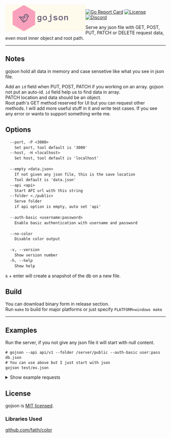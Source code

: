 <img align="left" width="50%" src="doc/assets/logo.png"/>

[![Go Report Card](https://goreportcard.com/badge/github.com/rytsh/gojson?style=flat-square)](https://goreportcard.com/badge/github.com/rytsh/gojson)
[![License](https://img.shields.io/github/license/rytsh/gojson?color=blue&style=flat-square)](https://raw.githubusercontent.com/rytsh/gojson/master/LICENSE)
[![Discord](https://img.shields.io/discord/706631996478324898?style=flat-square)](https://discordapp.com/channels/706631996478324898)

Serve any json file with GET, POST, PUT, PATCH or DELETE request data, even most inner object and root path.

---

## Notes

gojson hold all data in memory and case sensetive like what you see in json file.

Add an `id` field when PUT, POST, PATCH if you working on an array. gojson not put an auto-id. `id` field help us to find data in array.  
PATCH location and data should be an object.  
Root path's GET method reserved for UI but you can request other methods.
I will add more useful stuff in it and write test cases. If you see any error or wants to support something write me.

## Options

```txt
  --port, -P <3000>
    Set port, tool default is '3000'
  --host, -H <localhost>
    Set host, tool default is 'localhost'

  --empty <data.json>
    If not given any json file, this is the save location
    Tool default is 'data.json'
  --api <api>
    Start API url with this string
  --folder <./public>
    Serve folder
    if api option is empty, auto set 'api'

  --auth-basic <username:password>
    Enable basic authentication with username and password

  --no-color
    Disable color output

  -v, --version
    Show version number
  -h, --help
    Show help
```

s + enter will create a snapshot of the db on a new file.

## Build

You can download binary form in release section.  
Run `make` to build for major platforms or just specify `PLATFORM=windows make`

---

## Examples

Run the server, if you not give any json file it will start with null content.

```shell
# gojson --api api/v1 --folder /server/public --auth-basic user:pass db.json
# You can use above but I just start with json
gojson test/ex.json
```

<details><summary>Show example requests</summary>

Gzip compress can usable with `Accept-Encoding: gzip` header set.

### Get Data

Get whole list or an item.

```shell
curl http://localhost:3000/inner
[{"data":[{"id":11,"name":"11-inner"}],"id":1},{"data":[{"abc":{"value":5},"id":2,"name":"2-inner"}],"id":2}]

curl http://localhost:3000/inner/1
{"data":[{"id":11,"name":"11-inner"}],"id":1}

curl http://localhost:3000/inner/1/data/11
{"id":11,"name":"11-inner"}

curl http://localhost:3000/inner/1/data/11/name
"11-inner"
```

### Post data

Append a new data to field. Post location should be an array.

```shell
curl http://localhost:3000/users/
[{"age":"2","id":2,"name":"selin"},{"age":"5","id":"xx","name":"eray"},{"age":"3","id":4,"name":"ali"},{"age":"2","id":5,"name":"sinem"}]

curl -d '{"name":"ea","age":100}' -X POST http://localhost:3000/users/
{"msg":"success"}

curl http://localhost:3000/users/
[{"age":"2","id":2,"name":"selin"},{"age":"5","id":"xx","name":"eray"},{"age":"3","id":4,"name":"ali"},{"age":"2","id":5,"name":"sinem"},{"age":100,"name":"ea"}]

curl http://localhost:3000/inner
[{"data":[{"id":11,"name":"11-inner"}],"id":1},{"data":[{"abc":{"value":5},"id":2,"name":"2-inner"}],"id":2}]

curl -d '{"value":"Coool"}' -X POST http://localhost:3000/inner/1/data
{"msg":"success"}

curl http://localhost:3000/inner
[{"data":[{"id":11,"name":"11-inner"},{"value":"Coool"}],"id":1},{"data":[{"abc":{"value":5},"id":2,"name":"2-inner"}],"id":2}]
```

### Put data

You can send PUT request everywhere.

```shell
curl http://localhost:3000/inner
[{"data":[{"id":11,"name":"11-inner"}],"id":1},{"data":[{"abc":{"value":5},"id":2,"name":"2-inner"}],"id":2}]

curl -d '{"data": [{"id": 100, "x":"abc"}]}' -X PUT http://localhost:3000/inner/2/data/2/abc
{"msg":"success"}

curl http://localhost:3000/inner
[{"data":[{"id":11,"name":"11-inner"}],"id":1},{"data":[{"abc":{"data":[{"id":100,"x":"abc"}]},"id":2,"name":"2-inner"}],"id":2}]
```

### Patch data

Patch location and given data must be an object.

```shell
curl http://localhost:3000/inner/1/
{"data":[{"id":11,"name":"11-inner"}],"id":1}

curl -d '{"data":"new value"}' -X PATCH http://localhost:3000/inner/1/
{"msg":"success"}

curl http://localhost:3000/inner/1/
{"data":"new value","id":1}
```

### Delete data

If you delete root path, it will set an empty array or object depends what you have.  
In inner paths deleting that.

```shell
curl http://localhost:3000/inner
[{"data":[{"id":11,"name":"11-inner"}],"id":1},{"data":[{"abc":{"value":5},"id":2,"name":"2-inner"}],"id":2}]

curl -X DELETE http://localhost:3000/inner/1/data
{"msg":"success"}

curl http://localhost:3000/inner
[{"id":1},{"data":[{"abc":{"value":5},"id":2,"name":"2-inner"}],"id":2}]

curl -X DELETE http://localhost:3000/inner/2
{"msg":"success"}

curl http://localhost:3000/inner
[{"id":1}]
```

</details>

## License

gojson is [MIT licensed](./LICENSE).

### Libraries Used

[github.com/fatih/color](https://github.com/fatih/color)
